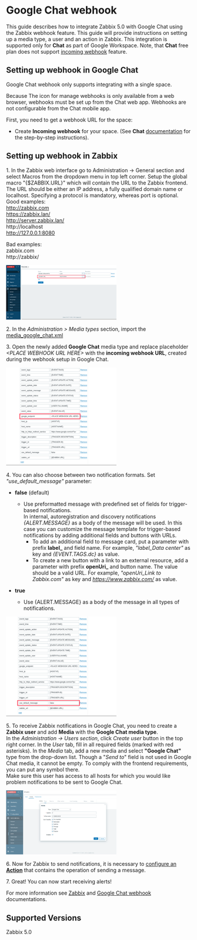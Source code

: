 # Google Chat webhook

This guide describes how to integrate Zabbix 5.0 with Google Chat using the Zabbix webhook feature. This guide will provide instructions on setting up a media type, a user and an action in Zabbix. 
This integration is supported only for **Chat** as part of Google Workspace. Note, that **Chat** free plan does not support [incoming webhook](https://developers.google.com/chat/how-tos/webhooks#step_1_register_the_incoming_webhook) feature.

## Setting up webhook in Google Chat
Google Chat webhook only supports integrating with a single space.

Because The icon for manage webhooks is only available from a web browser, webhooks must be set up from the Chat web app. Webhooks are not configurable from the Chat mobile app.

First, you need to get a webhook URL for the space:

- Create **Incoming webhook** for your space.
(See **Chat** [documentation](https://developers.google.com/chat/how-tos/webhooks#step_1_register_the_incoming_webhook) for the step-by-step instructions).


## Setting up webhook in Zabbix 
1\. In the Zabbix web interface go to Administration → General section and select Macros from the dropdown menu in top left corner. Setup the global macro "{$ZABBIX.URL}" which will contain the URL to the Zabbix frontend. 
<br>The URL should be either an IP address, a fully qualified domain name or localhost. Specifying a protocol is mandatory, whereas port is optional.
Good examples:<br>
http://zabbix.com<br>
https://zabbix.lan/<br>
http://server.zabbix.lan/</br>
http://localhost<br>
http://127.0.0.1:8080<br>

Bad examples:<br>
zabbix.com<br>
http://zabbix/<br>

[<img src="images/1.png" width="300"/>](images/1.png)

2\. In the *Administration > Media types* section, import the [media_google_chat.xml](media_google_chat.xml)

3\. Open the newly added **Google Chat** media type and replace placeholder *&lt;PLACE WEBHOOK URL HERE&gt;* with the **incoming webhook URL**, created during the webhook setup in Google Chat.

[<img src="images/2.png" width="300"/>](images/2.png)

4\. You can also choose between two notification formats. Set *"use_default_message"* parameter:
- **false** (default)
    - Use preformatted message with predefined set of fields for trigger-based notifications.<br>
    In internal, autoregistration and discovery notifications *{ALERT.MESSAGE}* as a body of the message will be used.
    In this case you can customize the message template for trigger-based notifications by adding additional fields and buttons with URLs.
        - To add an additional field to message card, put a parameter with prefix **label_** and field name. For example, *"label_Data center"* as key and *{EVENT.TAGS.dc}* as value.
        - To create a new button with a link to an external resource, add a parameter with prefix **openUri_** and button name. The value should be a valid URL. For example, *"openUri_Link to Zabbix.com"* as key and *https://www.zabbix.com/* as value.<br>

- **true**
    - Use {ALERT.MESSAGE} as a body of the message in all types of notifications.

[<img src="images/3.png" width="300"/>](images/3.png)

5\. To receive Zabbix notifications in Google Chat, you need to create a **Zabbix user** and add **Media** with the **Google Chat media type**.<br>
In the *Administration → Users section*, click *Create user* button in the top right corner. In the *User* tab, fill in all required fields (marked with red asterisks). In the *Media* tab, add a new media and select **"Google Chat"** type from the drop-down list. Though a "*Send to*" field is not used in Google Chat media, it cannot be empty. To comply with the frontend requirements, you can put any symbol there.<br>
Make sure this user has access to all hosts for which you would like problem notifications to be sent to Google Chat.<br>

[<img src="images/4.png" width="300"/>](images/4.png)

6\. Now for Zabbix to send notifications, it is necessary to [configure an **Action**](https://www.zabbix.com/documentation/5.0/en/manual/config/notifications/action) that contains the operation of sending a message.

7\. Great! You can now start receiving alerts!

For more information see [Zabbix](https://www.zabbix.com/documentation/5.0/manual/config/notifications) and [Google Chat webhook](https://developers.google.com/chat/how-tos/webhooks) documentations.

## Supported Versions
Zabbix 5.0

